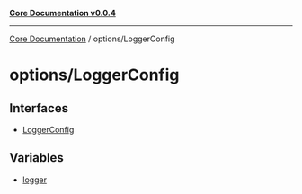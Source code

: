 [**Core Documentation v0.0.4**](../../README.md)

***

[Core Documentation](../../modules.md) / options/LoggerConfig

# options/LoggerConfig

## Interfaces

- [LoggerConfig](interfaces/LoggerConfig.md)

## Variables

- [logger](variables/logger.md)
